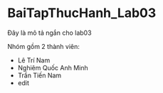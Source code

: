 # BaiTapThucHanh_Lab03
Đây là mô tả ngắn cho lab03

Nhóm gồm 2 thành viên:
- Lê Trí Nam
- Nghiêm Quốc Anh Minh
- Trần Tiến Nam
- edit
